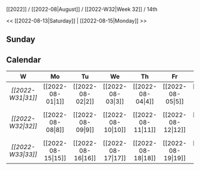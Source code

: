 [[2022]] / [[2022-08|August]] / [[2022-W32|Week 32]] / 14th

<< [[2022-08-13|Saturday]]  |  [[2022-08-15|Monday]]   >>︎

## Sunday

## Calendar
| W  | Mo | Tu | We | Th | Fr | Sa | Su |
|:--:|:--:|:--:|:--:|:--:|:--:|:--:|:--:|
| *[[2022-W31\|31]]* | [[2022-08-01\|1]]  | [[2022-08-02\|2]]  | [[2022-08-03\|3]]  | [[2022-08-04\|4]]  | [[2022-08-05\|5]]  | [[2022-08-06\|6]]  | [[2022-08-07\|7]]  |
| *[[2022-W32\|32]]* | [[2022-08-08\|8]]  | [[2022-08-09\|9]]  | [[2022-08-10\|10]] | [[2022-08-11\|11]] | [[2022-08-12\|12]] | [[2022-08-13\|13]] | ==**[[2022-08-14\|14]]**== |
| *[[2022-W33\|33]]* | [[2022-08-15\|15]] | [[2022-08-16\|16]] | [[2022-08-17\|17]] | [[2022-08-18\|18]] | [[2022-08-19\|19]] | [[2022-08-20\|20]] | [[2022-08-21\|21]] |
